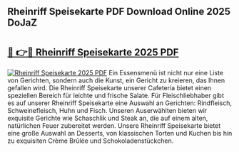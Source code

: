 ## Rheinriff Speisekarte PDF Download Online 2025 DoJaZ

# <h2><a href="http://gc8hgg.nevu.top/?p=Rheinriff+Speisekarte">🔗 👉🔴 Rheinriff Speisekarte 2025 PDF</a></h2>

[![Rheinriff Speisekarte 2025 PDF](https://i.imgur.com/dBaPXMq.png)](http://gc8hgg.nevu.top/?p=Rheinriff+Speisekarte)
Ein Essensmenü ist nicht nur eine Liste von Gerichten, sondern auch die Kunst, ein Gericht zu kreieren, das Ihnen gefallen wird. Die Rheinriff Speisekarte unserer Cafeteria bietet einen speziellen Bereich für leichte und frische Salate. Für Fleischliebhaber gibt es auf unserer Rheinriff Speisekarte eine Auswahl an Gerichten: Rindfleisch, Schweinefleisch, Huhn und Fisch. Unseren Auserwählten bieten wir exquisite Gerichte wie Schaschlik und Steak an, die auf einem alten, natürlichen Feuer zubereitet werden. Unsere Rheinriff Speisekarte bietet eine große Auswahl an Desserts, von klassischen Torten und Kuchen bis hin zu exquisiten Crème Brûlée und Schokoladenstückchen.
